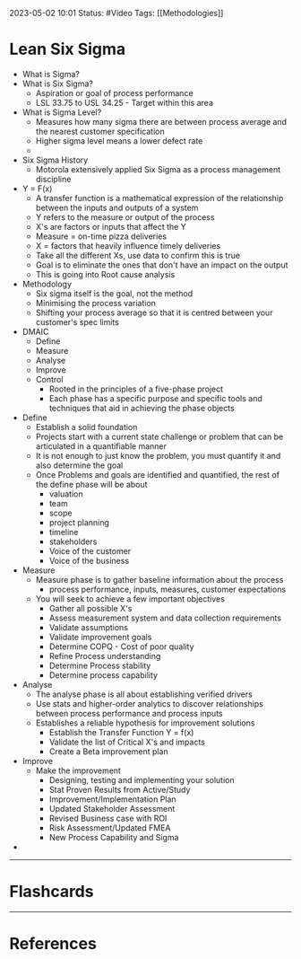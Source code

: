 2023-05-02 10:01
Status: #Video 
Tags: [[Methodologies]]

# Lean Six Sigma

* What is Sigma?
* What is Six Sigma?
	* Aspiration or goal of process performance
	* LSL 33.75 to USL 34.25  - Target within this area
* What is Sigma Level?
	* Measures how many sigma there are between process average and the nearest customer specification
	* Higher sigma level means a lower defect rate
	* 
* Six Sigma History
	* Motorola extensively applied Six Sigma as a process management discipline
* Y = F(x)
	* A transfer function is a mathematical expression of the relationship between the inputs and outputs of a system
	* Y refers to the measure or output of the process
	* X's are factors or inputs that affect the Y
	* Measure  = on-time pizza deliveries
	* X = factors that heavily influence timely deliveries
	* Take all the different Xs, use data to confirm this is true
	* Goal is to eliminate the ones that don't have an impact on the output
	* This is going into Root cause analysis
* Methodology
	* Six sigma itself is the goal, not the method
	* Minimising the process variation
	* Shifting your process average so that it is centred between your customer's spec limits
* DMAIC
	* Define
	* Measure
	* Analyse
	* Improve
	* Control
		* Rooted in the principles of a five-phase project
		* Each phase has a specific purpose and specific tools and techniques that aid in achieving the phase objects
* Define
	* Establish a solid foundation
	* Projects start with a current state challenge or problem that can be articulated in a quantifiable manner
	* It is not enough to just know the problem, you must quantify it and also determine the goal
	* Once Problems and goals are identified and quantified, the rest of the define phase will be about 
		* valuation
		* team
		* scope
		* project planning
		* timeline
		* stakeholders
		* Voice of the customer
		* Voice of the business
* Measure
	* Measure phase is to gather baseline information about the process
		* process performance, inputs, measures, customer expectations
	* You will seek to achieve a few important objectives
		* Gather all possible X's
		* Assess measurement system and data collection requirements
		* Validate assumptions
		* Validate improvement goals
		* Determine COPQ - Cost of poor quality
		* Refine Process understanding
		* Determine Process stability
		* Determine process capability
* Analyse
	* The analyse phase is all about establishing verified drivers
	* Use stats and higher-order analytics to discover relationships between process performance and process inputs
	* Establishes a reliable hypothesis for improvement solutions
		* Establish the Transfer Function Y = f(x)
		* Validate the list of Critical X's and impacts
		* Create a Beta improvement plan
* Improve
	* Make the improvement
		* Designing, testing and implementing your solution
		* Stat Proven Results from Active/Study
		* Improvement/Implementation Plan
		* Updated Stakeholder Assessment
		* Revised Business case with ROI
		* Risk Assessment/Updated FMEA
		* New Process Capability and Sigma
* 


___
# Flashcards



---
# References
